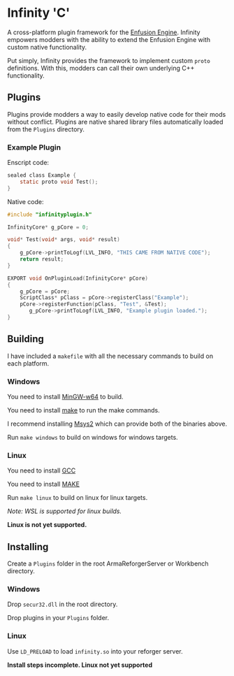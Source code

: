 # Infinity 'C'

A cross-platform plugin framework for the [Enfusion Engine](#). Infinity empowers modders with the ability to extend the Enfusion Engine with custom native functionality. 

Put simply, Infinity provides the framework to implement custom `proto` definitions. With this, modders can call their own underlying C++ functionality.

## Plugins 

Plugins provide modders a way to easily develop native code for their mods without conflict. Plugins are native shared library files automatically loaded from the `Plugins` directory.

### Example Plugin

Enscript code:

```c
sealed class Example {
	static proto void Test();
}
```

Native code:

```c
#include "infinityplugin.h"

InfinityCore* g_pCore = 0;

void* Test(void* args, void* result)
{
	g_pCore->printToLogf(LVL_INFO, "THIS CAME FROM NATIVE CODE");
	return result;
}

EXPORT void OnPluginLoad(InfinityCore* pCore)
{
    g_pCore = pCore;
    ScriptClass* pClass = pCore->registerClass("Example");
    pCore->registerFunction(pClass, "Test", &Test);
       g_pCore->printToLogf(LVL_INFO, "Example plugin loaded.");
}
```

## Building

I have included a `makefile` with all the necessary commands to build on each platform.

### Windows

You need to install [MinGW-w64](https://www.mingw-w64.org/downloads/) to build.

You need to install [make](#) to run the make commands.

I recommend installing [Msys2](https://www.msys2.org/) which can provide both of the binaries above.

Run `make windows` to build on windows for windows targets.

### Linux

You need to install [GCC](#)

You need to install [MAKE](#)

Run `make linux` to build on linux for linux targets.

_Note: WSL is supported for linux builds._

__Linux is not yet supported.__

## Installing

Create a `Plugins` folder in the root ArmaReforgerServer or Workbench directory.

### Windows

Drop `secur32.dll` in the root directory.

Drop plugins in your `Plugins` folder.

### Linux

Use `LD_PRELOAD` to load `infinity.so` into your reforger server.

__Install steps incomplete. Linux not yet supported__

